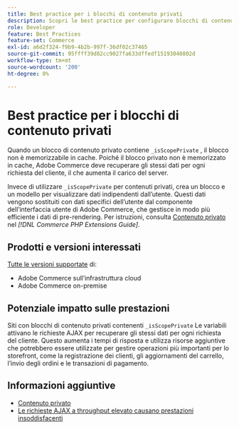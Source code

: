 ```yaml
---
title: Best practice per i blocchi di contenuto privati
description: Scopri le best practice per configurare blocchi di contenuto privati per ottimizzare le prestazioni della vetrina.
role: Developer
feature: Best Practices
feature-set: Commerce
exl-id: a6d2f324-f9b9-4b2b-997f-36df02c37465
source-git-commit: 95ffff39d82cc9027fa633dffedf15193040802d
workflow-type: tm+mt
source-wordcount: '200'
ht-degree: 0%

---
```


# Best practice per i blocchi di contenuto privati

Quando un blocco di contenuto privato contiene `_isScopePrivate` , il blocco non è memorizzabile in cache. Poiché il blocco privato non è memorizzato in cache, Adobe Commerce deve recuperare gli stessi dati per ogni richiesta del cliente, il che aumenta il carico del server.

Invece di utilizzare `_isScopePrivate` per contenuti privati, crea un blocco e un modello per visualizzare dati indipendenti dall’utente. Questi dati vengono sostituiti con dati specifici dell’utente dal componente dell’interfaccia utente di Adobe Commerce, che gestisce in modo più efficiente i dati di pre-rendering. Per istruzioni, consulta [Contenuto privato](https://developer.adobe.com/commerce/php/development/cache/page/private-content/) nel _[!DNL Commerce PHP Extensions Guide]_.

## Prodotti e versioni interessati

[Tutte le versioni supportate](../../../release/versions.md) di:

- Adobe Commerce sull’infrastruttura cloud
- Adobe Commerce on-premise

## Potenziale impatto sulle prestazioni

Siti con blocchi di contenuto privati contenenti `_isScopePrivate` Le variabili attivano le richieste AJAX per recuperare gli stessi dati per ogni richiesta del cliente. Questo aumenta i tempi di risposta e utilizza risorse aggiuntive che potrebbero essere utilizzate per gestire operazioni più importanti per lo storefront, come la registrazione dei clienti, gli aggiornamenti del carrello, l’invio degli ordini e le transazioni di pagamento.

## Informazioni aggiuntive

- [Contenuto privato](../../../performance/configuration.md#client-side-optimization-settings)
- [Le richieste AJAX a throughput elevato causano prestazioni insoddisfacenti](https://experienceleague.adobe.com/docs/commerce-knowledge-base/kb/troubleshooting/miscellaneous/high-throughput-ajax-requests-cause-poor-performance.html)
